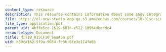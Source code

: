 ```yaml
---
content_type: resource
description: This resource contains information about some easy integrals.
file: https://ol-ocw-studio-app-qa.s3.amazonaws.com/courses/18-01sc-single-variable-calculus-fall-2010/c60ca1629f9a9058fe3b6fe3e114fa6b_MIT18_01SCF10_Ses45a.pdf
file_type: application/pdf
parent_uid: 4bffe5cc-1619-6016-e522-10964dbeddc4
resourcetype: Document
title: MIT18_01SCF10_Ses45a.pdf
uid: c60ca162-9f9a-9058-fe3b-6fe3e114fa6b
---
```

